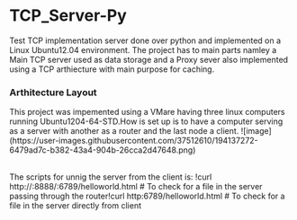 # TCP_Server-Py

Test TCP implementation server done over python and implemented on a Linux Ubuntu12.04 environment. The project has to main parts namley a Main TCP server used as data storage and a Proxy sever also implemented using a TCP arthiecture with main purpose for caching.

<h3> Arthitecture Layout</h3>
This project was impemented using a VMare having three linux computers running Ubuntu1204-64-STD.How is set up is to have a computer serving as a server with another as a router and the last node a client.
![image](https://user-images.githubusercontent.com/37512610/194137272-6479ad7c-b382-43a4-904b-26cca2d47648.png)

<br>The scripts for unnig the server from the client is:
!curl http://<server ip>:8888/<router>:6789/helloworld.html # To check for a file in the server passing through the router!curl http:6789/helloworld.html # To check for a file in the server directly from client
